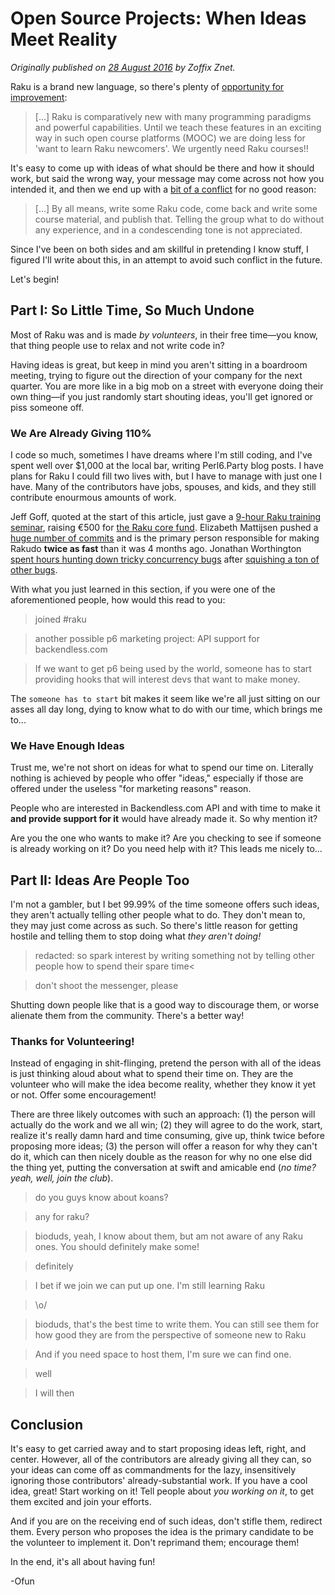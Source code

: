 # Open Source Projects: When Ideas Meet Reality
    
*Originally published on [28 August 2016](https://perl6.party//post/Open-Source-Projects--When-Ideas-Meet-Reality) by Zoffix Znet.*

Raku is a brand new language, so there's plenty of [opportunity for improvement](https://github.com/raku/rakuost-wanted/blob/master/most-wanted/modules.md):
  
> **<redacted>** [...] Raku is comparatively new with many programming paradigms and powerful capabilities. Until we teach these features in an exciting way in such open course platforms (MOOC) we are doing less for 'want to learn Raku newcomers'. We urgently need Raku courses!!

It's easy to come up with ideas of what should be there and how it should work, but said the wrong way, your message may come across not how you intended it, and then we end up with a [bit of a conflict](https://www.facebook.com/groups/1595443877388632/permalink/1780124605587224/) for no good reason:
  
> **<Jeff Goff>** [...] By all means, write some Raku code, come back and write some course material, and publish that. Telling the group what to do without any experience, and in a condescending tone is not appreciated.

Since I've been on both sides and am skillful in pretending I know stuff, I figured I'll write about this, in an attempt to avoid such conflict in the future.

Let's begin!

## Part I: So Little Time, So Much Undone

Most of Raku was and is made *by volunteers*, in their free time—you know, that thing people use to relax and not write code in?

Having ideas is great, but keep in mind you aren't sitting in a boardroom meeting, trying to figure out the direction of your company for the next quarter. You are more like in a big mob on a street with everyone doing their own thing—if you just randomly start shouting ideas, you'll get ignored or piss someone off.

### We Are Already Giving 110%

I code so much, sometimes I have dreams where I'm still coding, and I've spent well over $1,000 at the local bar, writing Perl6.Party blog posts. I have plans for Raku I could fill two lives with, but I have to manage with just one I have. Many of the contributors have jobs, spouses, and kids, and they still contribute enourmous amounts of work.

Jeff Goff, quoted at the start of this article, just gave a [9-hour Raku training seminar](https://www.safaribooksonline.com/library/view/oscon-2016-video/9781491965153/part242.html), raising €500 for [the Raku core fund](http://www.perlfoundation.org/perl_6_core_development_fund).  Elizabeth Mattijsen pushed a [huge number of commits](https://github.com/rakudo/rakudo/commits?author=lizmat) and is the primary person responsible for making Rakudo **twice as fast** than it was 4 months ago. Jonathan Worthington [spent hours hunting down tricky concurrency bugs](https://6guts.wordpress.com/2016/08/22/concurrency-bug-squishing-part-1/) after [squishing a ton of other bugs](https://6guts.wordpress.com/2016/07/23/assorted-fixes/).

With what you just learned in this section, if you were one of the aforementioned people, how would this read to you:
  
> **<redacted>** joined #raku<br>

> **<redacted>** another possible p6 marketing project: API support for backendless.com<br>

> **<redacted>** If we want to get p6 being used by the world, someone has to start providing hooks that will interest devs that want to make money.

The `someone has to start` bit makes it seem like we're all just sitting on our asses all day long, dying to know what to do with our time, which brings me to...

### We Have Enough Ideas

Trust me, we're not short on ideas for what to spend our time on. Literally nothing is achieved by people who offer "ideas," especially if those are offered under the useless "for marketing reasons" reason.

People who are interested in Backendless.com API and with time to make it **and provide support for it** would have already made it. So why mention it?

Are you the one who wants to make it? Are you checking to see if someone is already working on it? Do you need help with it? This leads me nicely to...

## Part II: Ideas Are People Too

I'm not a gambler, but I bet 99.99% of the time someone offers such ideas, they aren't actually telling other people what to do. They don't mean to, they may just come across as such. So there's little reason for getting hostile and telling them to stop doing what *they aren't doing!*
  
> **<other-redacted>** redacted: so spark interest by writing something not by telling other people how to spend their spare time<

> **<redacted>** don't shoot the messenger, please

Shutting down people like that is a good way to discourage them, or worse alienate them from the community. There's a better way!

### Thanks for Volunteering!

Instead of engaging in shit-flinging, pretend the person with all of the ideas is just thinking aloud about what to spend their time on. They are the volunteer who will make the idea become reality, whether they know it yet or not. Offer some encouragement!

There are three likely outcomes with such an approach: (1) the person will actually do the work and we all win; (2) they will agree to do the work, start, realize it's really damn hard and time consuming, give up, think twice before proposing more ideas; (3) the person will offer a reason for why they can't do it, which can then nicely double as the reason for why no one else did the thing yet, putting the conversation at swift and amicable end (*no time? yeah, well, join the club*).
  
> **<bioduds>** do you guys know about koans?

> **<bioduds>** any for raku?

> **<Zoffix>** bioduds, yeah, I know about them, but am not aware of any Raku ones. You should definitely make some!

> **<bioduds>** definitely

> **<bioduds>** I bet if we join we can put up one. I'm still learning Raku

> **<Zoffix>** \o/

> **<Zoffix>** bioduds, that's the best time to write them. You can still see them for how good they are from the perspective of someone new to Raku

> **<Zoffix>** And if you need space to host them, I'm sure we can find one.

> **<bioduds>** well

> **<bioduds>** I will then

## Conclusion

It's easy to get carried away and to start proposing ideas left, right, and center. However, all of the contributors are already giving all they can, so your ideas can come off as commandments for the lazy, insensitively ignoring those contributors' already-substantial work.  If you have a cool idea, great! Start working on it! Tell people about *you working on it*, to get them excited and join your efforts.

And if you are on the receiving end of such ideas, don't stifle them, redirect them. Every person who proposes the idea is the primary candidate to be the volunteer to implement it. Don't reprimand them; encourage them!

In the end, it's all about having fun!

-Ofun
